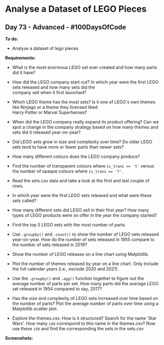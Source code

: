 # Analyse a Dataset of LEGO Pieces
## Day 73 - Advanced - \#100DaysOfCode

**To do:**
* Analyse a dataset of lego pieces

**Requirements:**
* What is the most enormous LEGO set ever created and how many parts did it have?

* How did the LEGO company start out? In which year were the first LEGO sets released and how many sets did the  
  company sell when it first launched?

* Which LEGO theme has the most sets? Is it one of LEGO's own themes like Ninjago or a theme they licensed liked  
  Harry Potter or Marvel Superheroes?

* When did the LEGO company really expand its product offering? Can we spot a change in the company strategy based 
  on how many themes and sets did it released year-on-year?

* Did LEGO sets grow in size and complexity over time? Do older LEGO sets tend to have more or fewer parts than 
  newer sets?
  
* How many different colours does the LEGO company produce?

* Find the number of transparent colours where `is_trans == 't'` versus the number of opaque colours 
  where `is_trans == 'f'`.

* Read the sets.csv data and take a look at the first and last couple of rows.

* In which year were the first LEGO sets released and what were these sets called?

* How many different sets did LEGO sell in their first year? How many types of LEGO products were on offer in the 
  year the company started?

* Find the top 5 LEGO sets with the most number of parts.

* Use `.groupby()` and `.count()` to show the number of LEGO sets released year-on-year. How 
  do the number of sets released in 1955 compare to the number of sets released in 2019?

* Show the number of LEGO releases on a line chart using Matplotlib.

* Plot the number of themes released by year on a line chart. Only include the full calendar years (i.e., exclude 
2020 and 2021).

* Use the `.groupby()` and `.agg()` function together to figure out the average number of 
  parts per set. How many parts did the average LEGO set released in 1954 compared to say, 2017?

* Has the size and complexity of LEGO sets increased over time based on the number of parts? Plot the average number 
  of parts over time using a Matplotlib scatter plot.

* Explore the themes.csv. How is it structured? Search for the name 'Star Wars'. How many <code>id</code>s 
  correspond to this name in the themes.csv? Now use these `id`s and find the corresponding the sets in the sets.csv

**Screenshots:**

![]()

![]()

![]()

![]()

![]()

![]()

![]()

![]()

![]()

![]()
